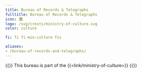 ```yaml
---
title: Bureau of Records & Telegraphs
fulltitle: Bureau of Records & Telegraphs
icon: 🏛️
logo: /svg/crests/ministry-of-culture.svg
color: culture

fi: fi fi-min-culture fis

aliases:
- /bureau-of-records-and-telegraphs/
---
```

{{<note series>}}
 This bureau is part of the {{<link/ministry-of-culture>}}
{{</note>}}

